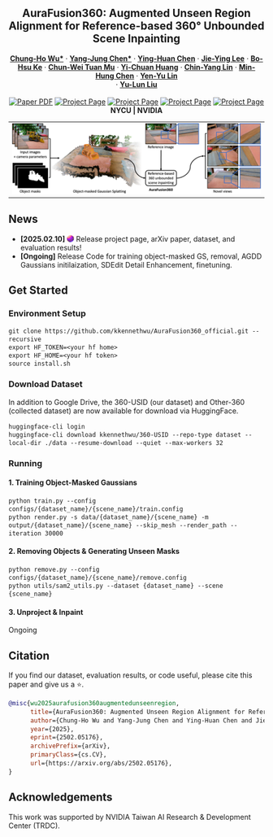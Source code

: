 <p align="center">

  <h2 align="center">AuraFusion360: Augmented Unseen Region Alignment for Reference-based 360° Unbounded Scene Inpainting </h2>
  <p align="center">
    <a href="https://kkennethwu.github.io/"><strong>Chung-Ho Wu*</strong></a>
    ·
    <a href=""><strong>Yang-Jung Chen*</strong></a>
    ·
    <a href=""><strong> Ying-Huan Chen</strong></a>
    ·
    <a href="https://jayinnn.dev/"><strong>Jie-Ying Lee</strong></a>
    ·
    <a href="https://hentci.github.io/"><strong>Bo-Hsu Ke</strong></a>
    ·
    <a href=""><strong>Chun-Wei Tuan Mu</strong></a>
    ·
    <a href=""><strong> Yi-Chuan Huang</strong></a>
    ·
    <a href="https://linjohnss.github.io/"><strong>Chin-Yang Lin</strong></a>
    ·
    <a href="https://minhungchen.netlify.app/"><strong>Min-Hung Chen</strong></a>
    ·
    <a href="https://sites.google.com/site/yylinweb/"><strong>Yen-Yu Lin</strong></a>
    <br>
    ·
    <a href="https://yulunalexliu.github.io/"><strong>Yu-Lun Liu</strong></a>
    <br>
    <br>
        <a href="http://arxiv.org/abs/2502.05176"><img src='https://img.shields.io/badge/arXiv-2502.05176-red' alt='Paper PDF'></a>
        <a href='https://kkennethwu.github.io/aurafusion360/'><img src='https://img.shields.io/badge/Project_Page-AuraFusion360-green' alt='Project Page'></a>
        <a href='https://drive.google.com/drive/folders/1C0OqUSavUBwR_p_yNRBia90jvC-23hNN?usp=sharing'><img src='https://img.shields.io/badge/Dataset-360USID-blue' alt='Project Page'></a>
        <a href='https://huggingface.co/datasets/kkennethwu/360-USID'><img src='https://img.shields.io/badge/Dataset(HF)-360USID-blue' alt='Project Page'></a>
        <a href='https://drive.google.com/drive/folders/1C0OqUSavUBwR_p_yNRBia90jvC-23hNN?usp=sharing'><img src='https://img.shields.io/badge/Evaluation Results-AuraFusion360-orange' alt='Project Page'></a>
    <br>
    <b> NYCU |&nbsp;NVIDIA </b>
  </p>

  <table align="center">
    <tr>
    <td>
      <img src="assets/Figures/teaser.png">
    </td>
    </tr>
  </table>
<p>

## News
* **[2025.02.10]** <img src="assets/Figures/favicon.svg" alt="icon" style="height: 1em; vertical-align: -0.5mm;"> Release project page, arXiv paper, dataset, and evaluation results!
* **[Ongoing]** Release Code for training object-masked GS, removal, AGDD Gaussians initilaization, SDEdit Detail Enhancement, finetuning.

## Get Started
### Environment Setup
```
git clone https://github.com/kkennethwu/AuraFusion360_official.git --recursive
export HF_TOKEN=<your hf home>
export HF_HOME=<your hf token>
source install.sh
```

### Download Dataset
In addition to Google Drive, the 360-USID (our dataset) and Other-360 (collected dataset) are now available for download via HuggingFace.
```
huggingface-cli login
huggingface-cli download kkennethwu/360-USID --repo-type dataset --local-dir ./data --resume-download --quiet --max-workers 32
```

### Running
#### 1. Training Object-Masked Gaussians
```
python train.py --config configs/{dataset_name}/{scene_name}/train.config
python render.py -s data/{dataset_name}/{scene_name} -m output/{dataset_name}/{scene_name} --skip_mesh --render_path --iteration 30000
```
#### 2. Removing Objects & Generating Unseen Masks
```
python remove.py --config configs/{dataset_name}/{scene_name}/remove.config
python utils/sam2_utils.py --dataset {dataset_name} --scene {scene_name}
```
#### 3. Unproject & Inpaint
Ongoing

## Citation
If you find our dataset, evaluation results, or code useful, please cite this paper and give us a ⭐️.
```BibTex
@misc{wu2025aurafusion360augmentedunseenregion,
      title={AuraFusion360: Augmented Unseen Region Alignment for Reference-based 360{\deg} Unbounded Scene Inpainting}, 
      author={Chung-Ho Wu and Yang-Jung Chen and Ying-Huan Chen and Jie-Ying Lee and Bo-Hsu Ke and Chun-Wei Tuan Mu and Yi-Chuan Huang and Chin-Yang Lin and Min-Hung Chen and Yen-Yu Lin and Yu-Lun Liu},
      year={2025},
      eprint={2502.05176},
      archivePrefix={arXiv},
      primaryClass={cs.CV},
      url={https://arxiv.org/abs/2502.05176}, 
}
```

## Acknowledgements
This work was supported by NVIDIA Taiwan AI Research & Development Center (TRDC).
